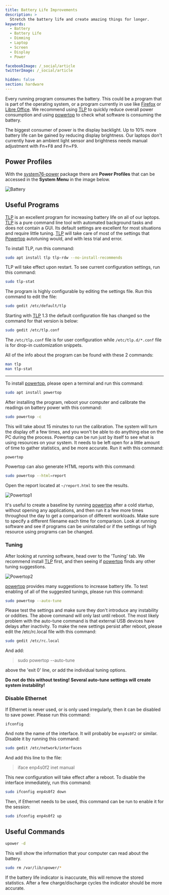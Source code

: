 ```yaml
---
title: Battery Life Improvements
description: >
  Stretch the battery life and create amazing things for longer.
keywords:
  - Battery
  - Battery Life
  - Dimming
  - Laptop
  - Screen
  - Display
  - Power

facebookImage: /_social/article
twitterImage: /_social/article

hidden: false
section: hardware
---
```


Every running program consumes the battery. This could be a program that is part of the operating system, or a program currently in use like <u>Firefox</u> or <u>Libre Office</u>. We recommend using [TLP](http://linrunner.de/en/tlp/tlp.html) to quickly reduce overall power consumption and using [powertop](https://01.org/powertop) to check what software is consuming the battery.

The biggest consumer of power is the display backlight. Up to 10% more battery life can be gained by reducing display brightness. Our laptops don't currently have an ambient light sensor and brightness needs manual adjustment with <kbd>Fn</kbd>+<kbd>F8</kbd> and <kbd>Fn</kbd>+<kbd>F9</kbd>.

## Power Profiles

With the <u>system76-power</u> package there are **Power Profiles** that can be accessed in the **System Menu** in the image below.

![Battery](/images/battery/system-menu.png)

## Useful Programs

<u>TLP</u> is an excellent program for increasing battery life on all of our laptops. <u>TLP</u> is a pure command line tool with automated background tasks and does not contain a GUI. Its default settings are excellent for most situations and require little tuning. <u>TLP</u> will take care of most of the settings that <u>Powertop</u> autotuning would, and with less trial and error.

To install TLP, run this command:

```bash
sudo apt install tlp tlp-rdw --no-install-recommends
```

TLP will take effect upon restart. To see current configuration settings, run this command:

```bash
sudo tlp-stat
```

The program is highly configurable by editing the settings file. Run this command to edit the file:

```bash
sudo gedit /etc/default/tlp
```

Starting with <u>TLP</u> 1.3 the default configuration file has changed so the command for that version is below:

```bash
sudo gedit /etc/tlp.conf
```

The `/etc/tlp.conf` file is for user configuration while `/etc/tlp.d/*.conf` file is for drop-in customization snippets.

All of the info about the program can be found with these 2 commands:

```bash
man tlp
man tlp-stat
```

---

To install <u>powertop</u>, please open a terminal and run this command:

```bash
sudo apt install powertop
```

After installing the program, reboot your computer and calibrate the readings on battery power with this command:

```bash
sudo powertop -c
```

This will take about 15 minutes to run the calibration. The system will turn the display off a few times, and you won't be able to do anything else on the PC during the process.  Powertop can be run just by itself to see what is using resources on your system.  It needs to be left open for a little amount of time to gather statistics, and be more accurate.  Run it with this command:

```bash
powertop
```

Powertop can also generate HTML reports with this command:

```bash
sudo powertop --html=report
```

Open the report located at `~/report.html` to see the results.

![Powertop1](/images/power/powertop1.png)

It's useful to create a baseline by running <u>powertop</u> after a cold startup, without opening any applications, and then run it a few more times throughout the day to get a comparison of different workloads. Make sure to specify a different filename each time for comparison. Look at running software and see if programs can be uninstalled or if the settings of high resource using programs can be changed.

### Tuning

After looking at running software, head over to the 'Tuning' tab. We recommend install <u>TLP</u> first, and then seeing if <u>powertop</u> finds any other tuning suggestions.

![Powertop2](/images/power/powertop2.png)

<u>powertop</u> provides many suggestions to increase battery life. To test enabling of all of the suggested tunings, please run this command:

```bash
sudo powertop --auto-tune
```

Please test the settings and make sure they don't introduce any instability or oddities. The above command will only last until reboot. The most likely problem with the auto-tune command is that external USB devices have delays after inactivity. To make the new settings persist after reboot, please edit the /etc/rc.local file with this command:

```bash
sudo gedit /etc/rc.local
```

And add:

> sudo powertop --auto-tune

above the 'exit 0' line, or add the individual tuning options.

**Do not do this without testing!  Several auto-tune settings will create system instability!**

### Disable Ethernet

If Ethernet is never used, or is only used irregularly, then it can be disabled to save power.  Please run this command:

```bash
ifconfig
```

And note the name of the interface.  It will probably be `enp4s0f2` or similar.  Disable it by running this command:

```bash
sudo gedit /etc/network/interfaces
```

And add this line to the file:

> iface enp4s0f2 inet manual

This new configuration will take effect after a reboot. To disable the interface immediately, run this command:

```bash
sudo ifconfig enp4s0f2 down
```

Then, if Ethernet needs to be used, this command can be run to enable it for the session:

```bash
sudo ifconfig enp4s0f2 up
```

## Useful Commands

```bash
upower -d
```

This will show the information that your computer can read about the battery.

```bash
sudo rm /var/lib/upower/*
```

If the battery life indicator is inaccurate, this will remove the stored statistics. After a few charge/discharge cycles the indicator should be more accurate.
